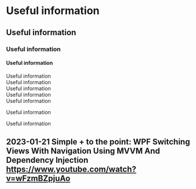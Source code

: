﻿# Useful information 
## Useful information 
### Useful information 
#### Useful information 
Useful information  
Useful information  
Useful information  
Useful information  
Useful information  

Useful information  

Useful information  

## 2023-01-21  Simple + to the point: WPF Switching Views With Navigation Using MVVM And Dependency Injection    https://www.youtube.com/watch?v=wFzmBZpjuAo